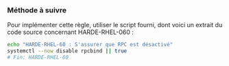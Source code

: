 
### Méthode à suivre

Pour implémenter cette règle, utiliser le script fourni, dont voici un extrait du code source concernant HARDE-RHEL-060 :

``` {.bash .numberLines}
echo "HARDE-RHEL-60 : S'assurer que RPC est désactivé"
systemctl --now disable rpcbind || true
# Fin: HARDE-RHEL-60
```

